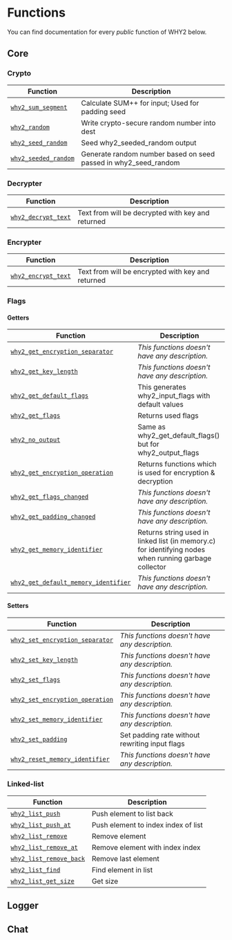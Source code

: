 <!--
This is part of WHY2
Copyright (C) 2022 Václav Šmejkal

This program is free software: you can redistribute it and/or modify
it under the terms of the GNU General Public License as published by
the Free Software Foundation, either version 3 of the License, or
(at your option) any later version.

This program is distributed in the hope that it will be useful,
but WITHOUT ANY WARRANTY; without even the implied warranty of
MERCHANTABILITY or FITNESS FOR A PARTICULAR PURPOSE.  See the
GNU General Public License for more details.

You should have received a copy of the GNU General Public License
along with this program.  If not, see <https://www.gnu.org/licenses/>.
-->

# Functions

You can find documentation for every *public* function of WHY2 below.

## Core

### Crypto

| Function                                             | Description                                      |
| ---------------------------------------------------- | ------------------------------------------------ |
| [`why2_sum_segment`](./core/crypto/why2_sum_segment) | Calculate SUM++ for input; Used for padding seed |
| [`why2_random`](./core/crypto/why2_random)           | Write crypto-secure random number into dest      |
| [`why2_seed_random`](./core/crypto/why2_seed_random) | Seed why2_seeded_random output                   |
| [`why2_seeded_random`](./core/crypto/why2_seeded_random) | Generate random number based on seed passed in why2_seed_random |

### Decrypter

| Function                                                  | Description                                       |
| --------------------------------------------------------- | ------------------------------------------------- |
| [`why2_decrypt_text`](./core/decrypter/why2_decrypt_text) | Text from will be decrypted with key and returned |

### Encrypter

| Function                                                  | Description                                       |
| --------------------------------------------------------- | ------------------------------------------------- |
| [`why2_encrypt_text`](./core/encrypter/why2_encrypt_text) | Text from will be encrypted with key and returned |

### Flags

#### Getters

| Function                                                                      | Description                             |
| ----------------------------------------------------------------------------- | --------------------------------------- |
| [`why2_get_encryption_separator`](./core/flags/getters/why2_get_encryption_separator) | *This functions doesn't have any description.* |
| [`why2_get_key_length`](./core/flags/getters/why2_get_key_length) | *This functions doesn't have any description.*      |
| [`why2_get_default_flags`](./core/flags/getters/why2_get_default_flags) | This generates why2_input_flags with default values |
| [`why2_get_flags`](./core/flags/getters/why2_get_flags) | Returns used flags                                            |
| [`why2_no_output`](./core/flags/getters/why2_no_output) | Same as why2_get_default_flags() but for why2_output_flags    |
| [`why2_get_encryption_operation`](./core/flags/getters/why2_get_encryption_operation) | Returns functions which is used for encryption & decryption |
| [`why2_get_flags_changed`](./core/flags/getters/why2_get_flags_changed) | *This functions doesn't have any description.* |
| [`why2_get_padding_changed`](./core/flags/getters/why2_get_padding_changed) | *This functions doesn't have any description.* |
| [`why2_get_memory_identifier`](./core/flags/getters/why2_get_memory_identifier) | Returns string used in linked list (in memory.c) for identifying nodes when running garbage collector |
| [`why2_get_default_memory_identifier`](./core/flags/getters/why2_get_default_memory_identifier) | *This functions doesn't have any description.* |

#### Setters

| Function                                                              | Description                                       |
| --------------------------------------------------------------------- | ------------------------------------------------- |
| [`why2_set_encryption_separator`](./core/flags/setters/why2_set_encryption_separator) | *This functions doesn't have any description.* |
| [`why2_set_key_length`](./core/flags/setters/why2_set_key_length) | *This functions doesn't have any description.* |
| [`why2_set_flags`](./core/flags/setters/why2_set_flags) | *This functions doesn't have any description.* |
| [`why2_set_encryption_operation`](./core/flags/setters/why2_set_encryption_operation) | *This functions doesn't have any description.* |
| [`why2_set_memory_identifier`](./core/flags/setters/why2_set_memory_identifier) | *This functions doesn't have any description.* |
| [`why2_set_padding`](./core/flags/setters/why2_set_padding) | Set padding rate without rewriting input flags |
| [`why2_reset_memory_identifier`](./core/flags/setters/why2_reset_memory_identifier) | *This functions doesn't have any description.* |

### Linked-list

| Function                                                      | Description                         |
| ------------------------------------------------------------- | ----------------------------------- |
| [`why2_list_push`](./core/llist/why2_list_push)               | Push element to list back           |
| [`why2_list_push_at`](./core/llist/why2_list_push_at)         | Push element to index index of list |
| [`why2_list_remove`](./core/llist/why2_list_remove)           | Remove element                      |
| [`why2_list_remove_at`](./core/llist/why2_list_remove_at)     | Remove element with index index     |
| [`why2_list_remove_back`](./core/llist/why2_list_remove_back) | Remove last element                 |
| [`why2_list_find`](./core/llist/why2_list_find)               | Find element in list                |
| [`why2_list_get_size`](./core/llist/why2_list_get_size)       | Get size                            |

## Logger

## Chat